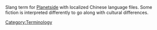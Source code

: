 Slang term for [Planetside](../etc/PlanetSide.md) with localized
Chinese language files. Some fiction is interpreted differently to go
along with cultural differences.

[Category:Terminology](Category:Terminology.md)
